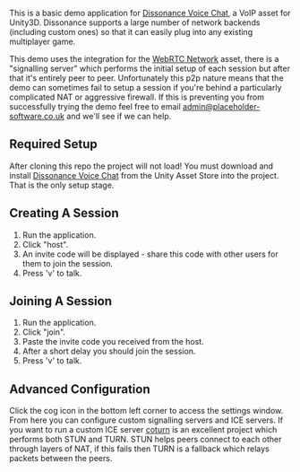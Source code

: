 This is a basic demo application for [Dissonance Voice Chat](https://www.assetstore.unity3d.com/#!/content/70078?aid=1100lJDF), a VoIP asset for Unity3D. Dissonance supports a large number of network backends (including custom ones) so that it can easily plug into any existing multiplayer game.

This demo uses the integration for the [WebRTC Network](https://assetstore.unity.com/packages/tools/network/webrtc-network-47846?aid=1100lJDF) asset, there is a "signalling server" which performs the initial setup of each session but after that it's entirely peer to peer. Unfortunately this p2p nature means that the demo can sometimes fail to setup a session if you're behind a particularly complicated NAT or aggressive firewall. If this is preventing you from successfully trying the demo feel free to email admin@placeholder-software.co.uk and we'll see if we can help.

## Required Setup

After cloning this repo the project will not load! You must download and install [Dissonance Voice Chat](https://www.assetstore.unity3d.com/#!/content/70078?aid=1100lJDF) from the Unity Asset Store into the project. That is the only setup stage.

## Creating A Session

1. Run the application.
2. Click "host".
3. An invite code will be displayed - share this code with other users for them to join the session.
4. Press 'v' to talk.

## Joining A Session

1. Run the application.
2. Click "join".
3. Paste the invite code you received from the host.
4. After a short delay you should join the session.
5. Press 'v' to talk.

## Advanced Configuration

Click the cog icon in the bottom left corner to access the settings window. From here you can configure custom signalling servers and ICE servers. If you want to run a custom ICE server [coturn](https://github.com/coturn/coturn) is an excellent project which performs both STUN and TURN. STUN helps peers connect to each other through layers of NAT, if this fails then TURN is a fallback which relays packets between the peers.